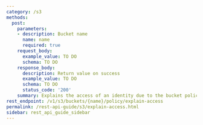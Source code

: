 ```yaml
---
category: /s3
methods:
  post:
    parameters:
    - description: Bucket name
      name: name
      required: true
    request_body:
      example_value: TO DO
      schema: TO DO
    response_body:
      description: Return value on success
      example_value: TO DO
      schema: TO DO
      status_code: '200'
    summary: Explains the access of an identity due to the bucket policy.
rest_endpoint: /v1/s3/buckets/{name}/policy/explain-access
permalink: /rest-api-guide/s3/explain-access.html
sidebar: rest_api_guide_sidebar
---
```

